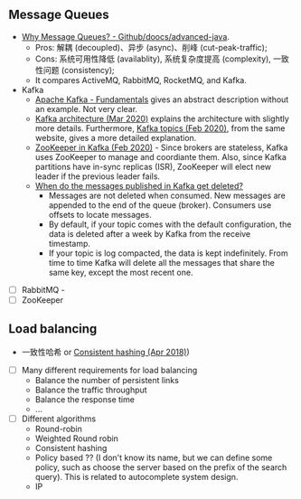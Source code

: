 
## Message Queues
* [Why Message Queues? - Github/doocs/advanced-java](https://github.com/doocs/advanced-java/blob/master/docs/high-concurrency/why-mq.md).
  * Pros: 解耦 (decoupled)、异步 (async)、削峰 (cut-peak-traffic);
  * Cons: 系统可用性降低 (availablity), 系统复杂度提高 (complexity), 一致性问题 (consistency);
  * It compares ActiveMQ, RabbitMQ, RocketMQ, and Kafka. 
* Kafka
  * [Apache Kafka - Fundamentals](https://www.tutorialspoint.com/apache_kafka/apache_kafka_fundamentals.htm) gives an abstract description without an example. Not very clear.
  * [Kafka architecture (Mar 2020)](https://data-flair.training/blogs/kafka-architecture/) explains the architecture with slightly more details. Furthermore, [Kafka topics (Feb 2020)](https://data-flair.training/blogs/kafka-topic-architecture/), from the same website, gives a more detailed explanation.
  * [ZooKeeper in Kafka (Feb 2020)](https://data-flair.training/blogs/zookeeper-in-kafka/) - Since brokers are stateless, Kafka uses ZooKeeper to manage and coordiante them. Also, since Kafka partitions have in-sync replicas (ISR), ZooKeeper will elect new leader if the previous leader fails.
  * [When do the messages published in Kafka get deleted?](https://www.quora.com/When-do-the-messages-published-in-Kafka-get-deleted)
    * Messages are not deleted when consumed. New messages are appended to the end of the queue (broker). Consumers use offsets to locate messages.
    * By default, if your topic comes with the default configuration, the data is deleted after a week by Kafka from the receive timestamp.
    * If your topic is log compacted, the data is kept indefinitely. From time to time Kafka will delete all the messages that share the same key, except the most recent one.
* [ ] RabbitMQ - 
* [ ] ZooKeeper

## Load balancing
* 一致性哈希 or [Consistent hashing (Apr 2018)](https://yikun.github.io/2016/06/09/%E4%B8%80%E8%87%B4%E6%80%A7%E5%93%88%E5%B8%8C%E7%AE%97%E6%B3%95%E7%9A%84%E7%90%86%E8%A7%A3%E4%B8%8E%E5%AE%9E%E8%B7%B5/))
* [ ] Many different requirements for load balancing
  * Balance the number of persistent links
  * Balance the traffic throughput
  * Balance the response time
  * ...
* [ ] Different algorithms
  * Round-robin
  * Weighted Round robin
  * Consistent hashing
  * Policy based ?? (I don't know its name, but we can define some policy, such as choose the server based on the prefix of the search query). This is related to autocomplete system design.
  * IP